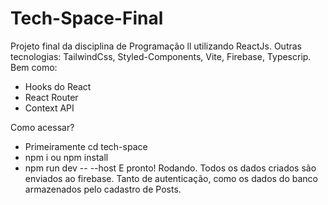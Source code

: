 # Tech-Space-Final

Projeto final da disciplina de Programação ll utilizando ReactJs.
Outras tecnologias: TailwindCss, Styled-Components, Vite, Firebase, Typescrip. Bem como:
- Hooks do React
- React Router
- Context API

Como acessar?
- Primeiramente cd tech-space
- npm i ou npm install
- npm run dev -- --host
E pronto! Rodando. Todos os dados criados são enviados ao firebase. Tanto de autenticação, como os dados do banco armazenados pelo cadastro de Posts. 
